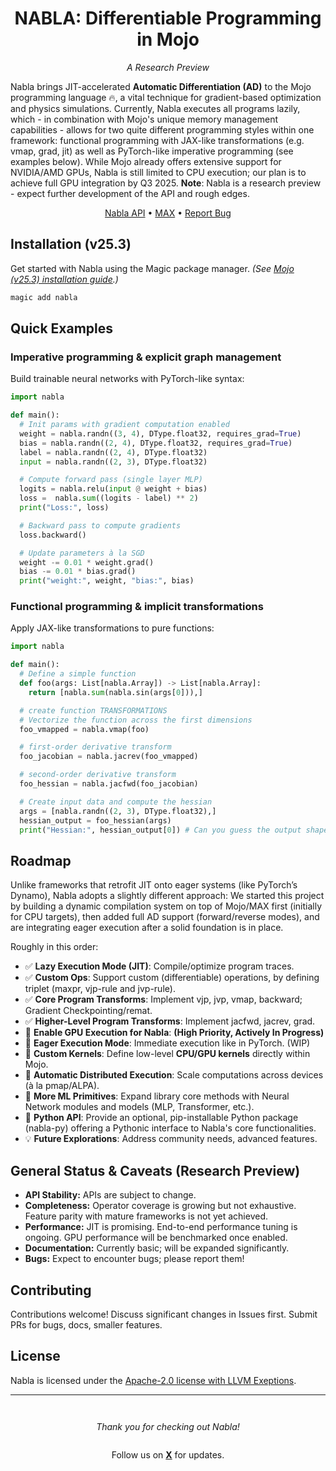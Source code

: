 <h1 align="center">NABLA: Differentiable Programming in Mojo</h1>

<p align="center"><em>A Research Preview</em></p>

Nabla brings JIT-accelerated **Automatic Differentiation (AD)** to the Mojo programming language 🔥, a vital technique for gradient-based optimization and physics simulations. Currently, Nabla executes all programs lazily, which - in combination with Mojo's unique memory management capabilities - allows for two quite different programming styles within one framework: functional programming with JAX-like transformations (e.g. vmap, grad, jit) as well as PyTorch-like imperative programming (see examples below).
While Mojo already offers extensive support for NVIDIA/AMD GPUs, Nabla is still limited to CPU execution; our plan is to achieve full GPU integration by Q3 2025. **Note**: Nabla is a research preview - expect further development of the API and rough edges.

<p align="center">
  <a href="https://nablaml.com/docs/get_started">Nabla API</a> •
  <a href="https://docs.modular.com/stable/max/">MAX</a> •
  <a href="https://github.com/nabla-ml/nabla/issues">Report Bug</a>
</p>

## Installation (v25.3)

Get started with Nabla using the Magic package manager.
*(See [Mojo (v25.3) installation guide](https://docs.modular.com/stable/mojo/manual/get-started/).)*

```bash
magic add nabla
```

## Quick Examples

### Imperative programming & explicit graph management

Build trainable neural networks with PyTorch-like syntax:

```python
import nabla

def main():
  # Init params with gradient computation enabled
  weight = nabla.randn((3, 4), DType.float32, requires_grad=True)
  bias = nabla.randn((2, 4), DType.float32, requires_grad=True)
  label = nabla.randn((2, 4), DType.float32)
  input = nabla.randn((2, 3), DType.float32)

  # Compute forward pass (single layer MLP)
  logits = nabla.relu(input @ weight + bias)
  loss =  nabla.sum((logits - label) ** 2)
  print("Loss:", loss)

  # Backward pass to compute gradients
  loss.backward()

  # Update parameters à la SGD
  weight -= 0.01 * weight.grad()
  bias -= 0.01 * bias.grad()
  print("weight:", weight, "bias:", bias)
```

### Functional programming & implicit transformations

Apply JAX-like transformations to pure functions:

```python
import nabla 

def main():
  # Define a simple function
  def foo(args: List[nabla.Array]) -> List[nabla.Array]:
    return [nabla.sum(nabla.sin(args[0])),]

  # create function TRANSFORMATIONS
  # Vectorize the function across the first dimensions
  foo_vmapped = nabla.vmap(foo)

  # first-order derivative transform
  foo_jacobian = nabla.jacrev(foo_vmapped)

  # second-order derivative transform
  foo_hessian = nabla.jacfwd(foo_jacobian)

  # Create input data and compute the hessian
  args = [nabla.randn((2, 3), DType.float32),]
  hessian_output = foo_hessian(args)
  print("Hessian:", hessian_output[0]) # Can you guess the output shape?
```

## Roadmap

Unlike frameworks that retrofit JIT onto eager systems (like PyTorch’s Dynamo), Nabla adopts a slightly different approach: We started this project by building a dynamic compilation system on top of Mojo/MAX first (initially for CPU targets), then added full AD support (forward/reverse modes), and are integrating eager execution after a solid foundation is in place.

Roughly in this order:

- ✅ **Lazy Execution Mode (JIT)**: Compile/optimize program traces.
- ✅ **Custom Ops**: Support custom (differentiable) operations, by defining triplet (maxpr, vjp-rule and jvp-rule).
- ✅ **Core Program Transforms**: Implement vjp, jvp, vmap, backward; Gradient Checkpointing/remat.
- ✅ **Higher-Level Program Transforms**: Implement jacfwd, jacrev, grad.
- 👷 **Enable GPU Execution for Nabla**: **(High Priority, Actively In Progress)**
- 👷 **Eager Execution Mode**: Immediate execution like in PyTorch. (WIP)
- 👷 **Custom Kernels**: Define low-level **CPU/GPU kernels** directly within Mojo.
- 🚧 **Automatic Distributed Execution**: Scale computations across devices (à la pmap/ALPA).
- 🚧 **More ML Primitives**: Expand library core methods with Neural Network modules and models (MLP, Transformer, etc.).
- 🚧 **Python API**: Provide an optional, pip-installable Python package (nabla-py) offering a Pythonic interface to Nabla's core functionalities.
- 💡 **Future Explorations**: Address community needs, advanced features.

## General Status & Caveats (Research Preview)

*   **API Stability:** APIs are subject to change.
*   **Completeness:** Operator coverage is growing but not exhaustive. Feature parity with mature frameworks is not yet achieved.
*   **Performance:** JIT is promising. End-to-end performance tuning is ongoing. GPU performance will be benchmarked once enabled.
*   **Documentation:** Currently basic; will be expanded significantly.
*   **Bugs:** Expect to encounter bugs; please report them!

## Contributing

Contributions welcome! Discuss significant changes in Issues first. Submit PRs for bugs, docs, smaller features.

## License

Nabla is licensed under the [Apache-2.0 license with LLVM Exeptions](https://github.com/nabla-ml/nabla/blob/main/LICENSE).

---

<p align="center" style="margin-top: 3em; margin-bottom: 2em;"><em>Thank you for checking out Nabla!</em></p>

<p align="center">Follow us on <a href="https://twitter.com/nablaml"><strong>X</strong></a> for updates.